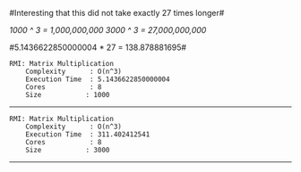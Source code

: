 #Interesting that this did not take exactly 27 times longer#

*1000 ^ 3 = 1,000,000,000*
*3000 ^ 3 = 27,000,000,000*

#5.1436622850000004 * 27 = 138.878881695#

	RMI: Matrix Multiplication
		Complexity      : O(n^3)
		Execution Time  : 5.1436622850000004
		Cores           : 8
		Size           : 1000

-----------------------------------------
	RMI: Matrix Multiplication
		Complexity      : O(n^3)
		Execution Time  : 311.402412541
		Cores           : 8
		Size           : 3000

-----------------------------------------
